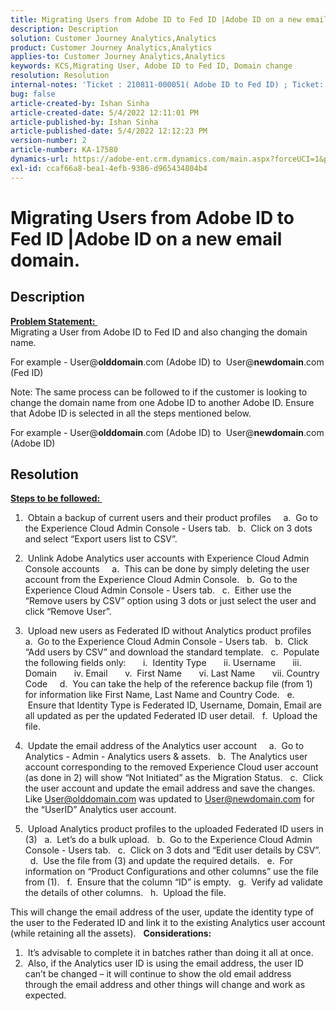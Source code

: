 ```yaml
---
title: Migrating Users from Adobe ID to Fed ID |Adobe ID on a new email domain.
description: Description
solution: Customer Journey Analytics,Analytics
product: Customer Journey Analytics,Analytics
applies-to: Customer Journey Analytics,Analytics
keywords: KCS,Migrating User, Adobe ID to Fed ID, Domain change
resolution: Resolution
internal-notes: 'Ticket : 210811-000051( Adobe ID to Fed ID) ; Ticket: 210916-000306 (Adobe ID to Adobe ID)'
bug: false
article-created-by: Ishan Sinha
article-created-date: 5/4/2022 12:11:01 PM
article-published-by: Ishan Sinha
article-published-date: 5/4/2022 12:12:23 PM
version-number: 2
article-number: KA-17580
dynamics-url: https://adobe-ent.crm.dynamics.com/main.aspx?forceUCI=1&pagetype=entityrecord&etn=knowledgearticle&id=0868c43f-a3cb-ec11-a7b5-6045bd00db25
exl-id: ccaf66a8-bea1-4efb-9386-d965434804b4
---
```

# Migrating Users from Adobe ID to Fed ID |Adobe ID on a new email domain.

## Description

<u><b>Problem Statement:&#160;</b></u> <br>
Migrating a User from Adobe ID to Fed ID and also changing the domain name.

For example - User@<b>olddomain</b>.com (Adobe ID) to  User@<b>newdomain</b>.com (Fed ID)



Note: The same process can be followed to if the customer is looking to change the domain name from one Adobe ID to another Adobe ID. Ensure that Adobe ID is selected in all the steps mentioned below.

For example - User@<b>olddomain</b>.com (Adobe ID) to  User@<b>newdomain</b>.com (Adobe ID)


## Resolution


<u><b>Steps to be followed:&nbsp;</b></u>

1)  Obtain a backup of current users and their product profiles
  
   a.  Go to the Experience Cloud Admin Console - Users tab.
   b.  Click on 3 dots and select “Export users list to CSV”.

2)  Unlink Adobe Analytics user accounts with Experience Cloud Admin Console accounts
  
   a.  This can be done by simply deleting the user account from the Experience Cloud Admin Console.
   b.  Go to the Experience Cloud Admin Console - Users tab.
   c.  Either use the “Remove users by CSV” option using 3 dots or just select the user and click “Remove User”.

3)  Upload new users as Federated ID without Analytics product profiles
  
   a.  Go to the Experience Cloud Admin Console - Users tab.
   b.  Click “Add users by CSV” and download the standard template.
   c.  Populate the following fields only:
       i.  Identity Type
       ii. Username
       iii. Domain
       iv. Email
       v.  First Name
       vi. Last Name
       vii. Country Code
  
   d.  You can take the help of the reference backup file (from 1) for information like First Name, Last Name and Country Code.
   e.  Ensure that Identity Type is Federated ID, Username, Domain, Email are all updated as per the updated Federated ID user detail.
   f.  Upload the file.

4)  Update the email address of the Analytics user account
  
   a.  Go to Analytics - Admin - Analytics users & assets.
   b.  The Analytics user account corresponding to the removed Experience Cloud user account (as done in 2) will show “Not Initiated” as the Migration Status.
   c.  Click the user account and update the email address and save the changes. Like User@olddomain.com was updated to User@newdomain.com for the “UserID” Analytics user account.

5)  Upload Analytics product profiles to the uploaded Federated ID users in (3)
   a.  Let’s do a bulk upload.
   b.  Go to the Experience Cloud Admin Console - Users tab.
   c.  Click on 3 dots and “Edit user details by CSV”.
   d.  Use the file from (3) and update the required details.
   e.  For information on “Product Configurations and other columns” use the file from (1).
   f.  Ensure that the column “ID” is empty.
   g.  Verify ad validate the details of other columns.
   h.  Upload the file.

This will change the email address of the user, update the identity type of the user to the Federated ID and link it to the existing Analytics user account (while retaining all the assets).
  
<b>Considerations:</b>
 1)  It’s advisable to complete it in batches rather than doing it all at once.
 2)  Also, if the Analytics user ID is using the email address, the user ID can’t be changed – it will continue to show the old email address through the email address and other things will change and work as expected.
